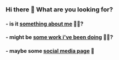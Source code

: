### Hi there :wave: What are you looking for?

#### - is it [something about me](https://cremaluca.github.io/) 🕵️‍♂️?

#### - might be [some work i've been doing](https://github.com/CremaLuca?tab=repositories) 👨‍💻?

#### - maybe some [social media page](https://www.linkedin.com/in/lc-crema/) 📱

